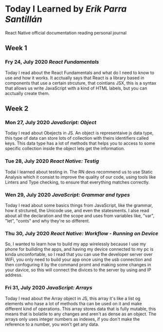 # Today I Learned by *Erik Parra Santillán*

React Native official documentation reading personal journal

## Week 1

### Fry 24, July 2020 *React Fundamentals*
Today I read about the React Fundamentals and what do I need to know to use and how it works. It acctually says that React is a library based in components that use a certain strcuture, that cointians JSX, this is a syntax that allows us write JavaScript with a kind of HTML labels, but you can acctually create them.

## Week 2

### Mon 27, July 2020 *JavaScript: Object*
Today I read about Obejects in JS. An object is representaive js data type, this type of data can store lots of collection with theirs identifiers called keys. This data type has a lot of methods that helps you to access to some specific collection inside the object lets get the information.

### Tue 28, July 2020 *React Native: Testig*
Todai I learned about testing in. The RN devs recommend us to use Static Analysis 
which it consist to improve the quality of our code, using tools like Linters and Type checking, to ensure that everything matches correctly.

### Wen 29, July 2020 *JavaScript: Grammar and types*
Today I read about some basics things from JavaScript, like the grammar, how it strctured, the Unicode use, and even the statesments. I alse read about all the declaration and the scope and uses from variables like, "var", "let", "conts" and why they're so different.

### Thu 30, July 2020 *React Native: Workflow - Running on Device*
So, I wanted to learn how to build my app wirelessly because I use my phone for builiding the apps, and having my device connected to my pc is kinda unconfortable, so I read that you can use the developer server over WiFi, you only need to build your app once using the usb connection and then confoguring it by the command promt and making some changes in your davice, so this will connect the divices to the server by using and IP address.

### Fri 31, July 2020 *JavaScript: Arrays*
Today I read about the Array object in JS, this array it's like a list og elements who hase a lot of methods tha can be used on it and make different kind of operations. This array stores data that is fully mutable, this means that is bolatile to any changes and aren't as dense as an object. The arrays only uses integer numbers as indexes, if you don't make the reference to a number, you won't get any data.